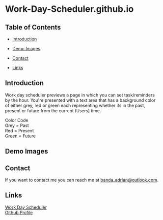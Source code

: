 # Work-Day-Scheduler.github.io

## Table of Contents
* [Introduction](#introduction) 

* [Demo Images](#demo-images)
* [Contact](#contact)
* [Links](#links)

## Introduction
Work day scheduler previews a page in which you can set task/reminders by the hour. You're presented with a text area that has a background color of either grey, red or green each representing whether its in the past, present or future from the current (Users) time.  

Color Code <br>
Grey = Past <br>
Red = Present <br>
Green = Future <br>

## Demo Images

<!-- ![screenshot](assets/images/template1.jpg) 

![screenshot](assets/images/template2.png)  

![screenshot](assets/images/template3.png)  

![screenshot](assets/images/template4.jpg) -->

## Contact
If you want to contact me you can reach me at banda_adrian@outlook.com.

## Links
[Work Day Scheduler](https://banda-adrian.github.io/Work-Day-Scheduler.github.io/)  
[Github Profile](https://banda-adrian.github.io)
